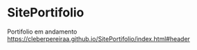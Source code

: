 # SitePortifolio
Portifolio em andamento
https://cleberpereiraa.github.io/SitePortifolio/index.html#header
